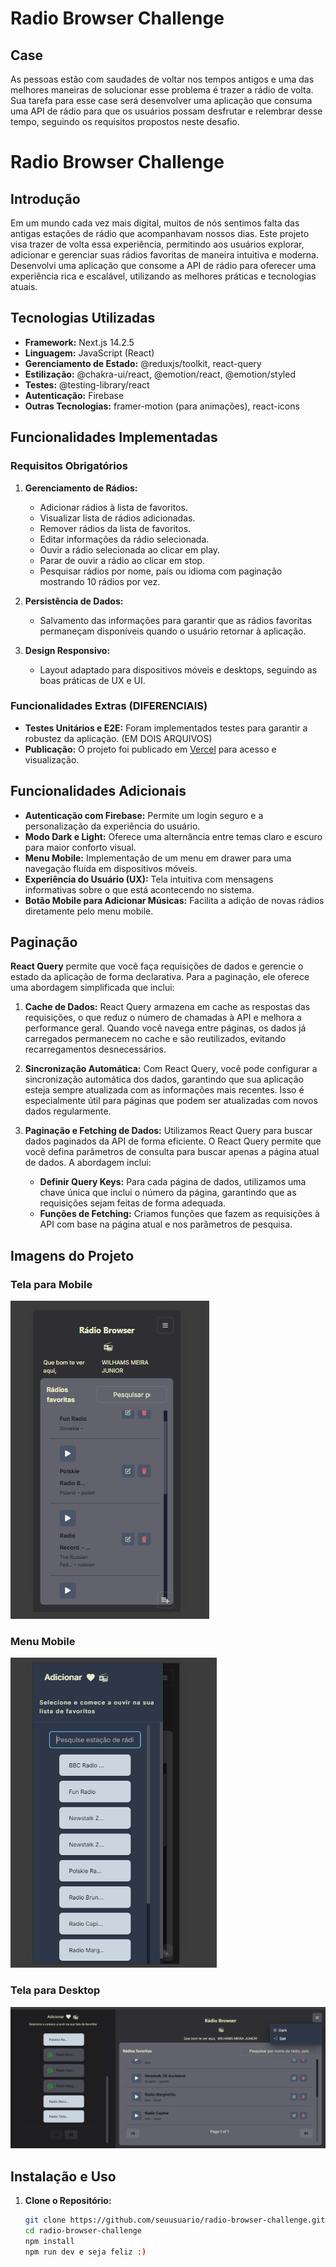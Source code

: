 # Radio Browser Challenge

## Case

As pessoas estão com saudades de voltar nos tempos antigos e uma das melhores maneiras de solucionar esse problema é trazer a rádio de volta.
Sua tarefa para esse case será desenvolver uma aplicação que consuma uma API de rádio para que os usuários possam desfrutar e relembrar desse tempo, seguindo os requisitos propostos neste desafio.

# Radio Browser Challenge

## Introdução

Em um mundo cada vez mais digital, muitos de nós sentimos falta das antigas estações de rádio que acompanhavam nossos dias. Este projeto visa trazer de volta essa experiência, permitindo aos usuários explorar, adicionar e gerenciar suas rádios favoritas de maneira intuitiva e moderna. Desenvolvi uma aplicação que consome a API de rádio para oferecer uma experiência rica e escalável, utilizando as melhores práticas e tecnologias atuais.

## Tecnologias Utilizadas

- **Framework:** Next.js 14.2.5
- **Linguagem:** JavaScript (React)
- **Gerenciamento de Estado:** @reduxjs/toolkit, react-query
- **Estilização:** @chakra-ui/react, @emotion/react, @emotion/styled
- **Testes:** @testing-library/react
- **Autenticação:** Firebase
- **Outras Tecnologias:** framer-motion (para animações), react-icons

## Funcionalidades Implementadas

### Requisitos Obrigatórios

1. **Gerenciamento de Rádios:**
   - Adicionar rádios à lista de favoritos.
   - Visualizar lista de rádios adicionadas.
   - Remover rádios da lista de favoritos.
   - Editar informações da rádio selecionada.
   - Ouvir a rádio selecionada ao clicar em play.
   - Parar de ouvir a rádio ao clicar em stop.
   - Pesquisar rádios por nome, país ou idioma com paginação mostrando 10 rádios por vez.

2. **Persistência de Dados:**
   - Salvamento das informações para garantir que as rádios favoritas permaneçam disponíveis quando o usuário retornar à aplicação.

3. **Design Responsivo:**
   - Layout adaptado para dispositivos móveis e desktops, seguindo as boas práticas de UX e UI.

### Funcionalidades Extras (DIFERENCIAIS)

- **Testes Unitários e E2E:** Foram implementados testes para garantir a robustez da aplicação. (EM DOIS ARQUIVOS)
- **Publicação:** O projeto foi publicado em [Vercel](https://radio-online-v91w.vercel.app/) para acesso e visualização.

## Funcionalidades Adicionais

- **Autenticação com Firebase:** Permite um login seguro e a personalização da experiência do usuário.
- **Modo Dark e Light:** Oferece uma alternância entre temas claro e escuro para maior conforto visual.
- **Menu Mobile:** Implementação de um menu em drawer para uma navegação fluída em dispositivos móveis.
- **Experiência do Usuário (UX):** Tela intuitiva com mensagens informativas sobre o que está acontecendo no sistema.
- **Botão Mobile para Adicionar Músicas:** Facilita a adição de novas rádios diretamente pelo menu mobile.

## Paginação

**React Query** permite que você faça requisições de dados e gerencie o estado da aplicação de forma declarativa. Para a paginação, ele oferece uma abordagem simplificada que inclui:

1. **Cache de Dados:** React Query armazena em cache as respostas das requisições, o que reduz o número de chamadas à API e melhora a performance geral. Quando você navega entre páginas, os dados já carregados permanecem no cache e são reutilizados, evitando recarregamentos desnecessários.

2. **Sincronização Automática:** Com React Query, você pode configurar a sincronização automática dos dados, garantindo que sua aplicação esteja sempre atualizada com as informações mais recentes. Isso é especialmente útil para páginas que podem ser atualizadas com novos dados regularmente.

3. **Paginação e Fetching de Dados:** Utilizamos React Query para buscar dados paginados da API de forma eficiente. O React Query permite que você defina parâmetros de consulta para buscar apenas a página atual de dados. A abordagem inclui:
   - **Definir Query Keys:** Para cada página de dados, utilizamos uma chave única que inclui o número da página, garantindo que as requisições sejam feitas de forma adequada.
   - **Funções de Fetching:** Criamos funções que fazem as requisições à API com base na página atual e nos parâmetros de pesquisa.


## Imagens do Projeto

### Tela para Mobile

![Tela para Mobile](./assets/main-mobile-menu.png)

### Menu Mobile

![Menu Mobile](./assets/mobile-menu-radio.png)

### Tela para Desktop

![Tela para Desktop](./assets/desktop-radio.png)

## Instalação e Uso

1. **Clone o Repositório:**

   ```bash
   git clone https://github.com/seuusuario/radio-browser-challenge.git
   cd radio-browser-challenge
   npm install
   npm run dev e seja feliz :)
